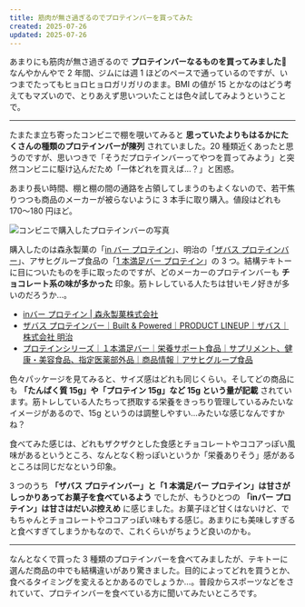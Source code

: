 ```yaml
---
title: 筋肉が無さ過ぎるのでプロテインバーを買ってみた
created: 2025-07-26
updated: 2025-07-26
---
```


あまりにも筋肉が無さ過ぎるので **プロテインバーなるものを買ってみました💪** なんやかんやで 2 年間、ジムには週 1 ほどのペースで通っているのですが、いつまでたってもヒョロヒョロガリガリのまま。BMI の値が 15 とかなのはどう考えてもマズいので、とりあえず思いついたことは色々試してみようということで。

---

たまたま立ち寄ったコンビニで棚を覗いてみると **思っていたよりもはるかにたくさんの種類のプロテインバーが陳列** されていました。20 種類近くあったと思うのですが、思いつきで「そうだプロテインバーってやつを買ってみよう」と突然コンビニに駆け込んだため「一体どれを買えば…？」と困惑。

あまり長い時間、棚と棚の間の通路を占領してしまうのもよくないので、若干焦りつつも商品のメーカーが被らないように 3 本手に取り購入。値段はどれも 170～180 円ほど。

![コンビニで購入したプロテインバーの写真](dfa42077-fbd1-4243-6c55-d4ce52876c00)

購入したのは森永製菓の「[in バー プロテイン](https://www.morinaga.co.jp/in/bar/lp3/)」、明治の「[ザバス プロテインバー](https://www.meiji.co.jp/sports/savas/products/built_powered/bar.html)」、アサヒグループ食品の「[1 本満足バー プロテイン](https://www.asahi-gf.co.jp/products/health/support-food/1pon-manzoku/protein/)」の 3 つ。結構テキトーに目についたものを手に取ったのですが、どのメーカーのプロテインバーも **チョコレート系の味が多かった** 印象。筋トレしている人たちは甘いモノ好きが多いのだろうか…。

- [inバー プロテイン | 森永製菓株式会社](https://www.morinaga.co.jp/in/bar/lp3/)
- [ザバス プロテインバー｜Built & Powered｜PRODUCT LINEUP｜ザバス｜株式会社 明治](https://www.meiji.co.jp/sports/savas/products/built_powered/bar.html)
- [プロテインシリーズ｜１本満足バー｜栄養サポート食品｜サプリメント、健康・美容食品、指定医薬部外品｜商品情報｜アサヒグループ食品](https://www.asahi-gf.co.jp/products/health/support-food/1pon-manzoku/protein/)

色々パッケージを見てみると、サイズ感はどれも同じくらい。そしてどの商品にも **「たんぱく質 15g」や「プロテイン 15g」など 15g という量が記載** されています。筋トレしている人たちって摂取する栄養をきっちり管理しているみたいなイメージがあるので、15g というのは調整しやすい…みたいな感じなんですかね？

食べてみた感じは、どれもザクザクとした食感とチョコレートやココアっぽい風味があるというところ、なんとなく粉っぽいというか「栄養ありそう」感があるところは同じだなという印象。

3 つのうち **「ザバス プロテインバー」と「1 本満足バー プロテイン」は甘さがしっかりあってお菓子を食べているよう** でしたが、もうひとつの **「inバー プロテイン」は甘さはだいぶ控えめ** に感じました。お菓子ほど甘くはないけど、でもちゃんとチョコレートやココアっぽい味もする感じ。あまりにも美味しすぎると食べすぎてしまうかもなので、これくらいがちょうど良いのかも。

---

なんとなくで買った 3 種類のプロテインバーを食べてみましたが、テキトーに選んだ商品の中でも結構違いがあり驚きました。目的によってどれを買うとか、食べるタイミングを変えるとかあるのでしょうか…。普段からスポーツなどをされていて、プロテインバーを食べている方に聞いてみたいところです。
